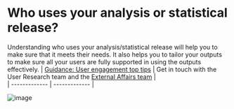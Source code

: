 # Who uses your analysis or statistical release?


Understanding who uses your analysis/statistical release will help you to make sure that it meets their needs. It also helps you to tailor your outputs to make sure all your users are fully supported in using the outputs effectively.
| [Guidance: User engagement top tips]([https://assets.publishing.service.gov.uk/government/uploads/system/uploads/attachment_data/file/416478/aqua_book_final_web.pdf](https://analysisfunction.civilservice.gov.uk/policy-store/user-engagement-top-tips/)) |  Get in touch with the User Research team and the [External Affairs team](mailto:External.Affairs@ons.gov.uk) |  
| ------------- | ------------- | 


![image](https://user-images.githubusercontent.com/92517253/194824005-cb1b7d6f-3c5c-4e81-8619-e6257faf003a.png)
